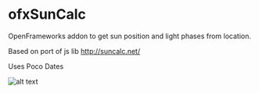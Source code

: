 # ofxSunCalc
OpenFrameworks addon to get sun position and light phases from location.

Based on port of js lib http://suncalc.net/ 

Uses Poco Dates


![alt text](https://farm4.staticflickr.com/3712/20077028196_d264060fbd_o.png "Logo Title Text 1")
